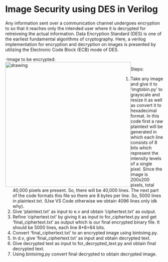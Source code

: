 # Image Security using DES in Verilog
Any information sent over a communication channel undergoes encryption to so that it reaches only the intended user where it is decrypted for retreiveing the actual information. Data Encryption Standard (DES) is one of the earliest fundamental algorithms of cryptography. Here, a verilog implementation for encryption and decryption on images is presented by utilizing the Electronic Code Block (ECB) mode of DES.

-Image to be encrypted:
<img src="Images/resized" style="float: left;" alt="drawing" width="400"/>

Steps:
1.	Take any image and give it to ‘imgtobin.py’ to grayscale and resize it as well as convert it to hexadecimal format. In this code first a raw plaintext will be generated in which each line consists of 8 bits which represent the intensity levels of a single pixel. Since the image is 200x200 pixels, total 40,000 pixels are present. So, there will be 40,000 lines. The next part of the code formats this file so there are 8 bytes per line. So, 5000 lines in plaintext.txt. (Use VS Code otherwise we obtain 4096 lines only idk why).
2.	Give ‘plaintext.txt’ as input to e.v and obtain ‘ciphertext.txt’ as output.
3.	Refine ‘ciphertext.txt’ by giving it as input to for_ciphertext.py and get ‘final_ciphertext.txt’ as output which is our final encrypted binary file. It should be 5000 lines, each line 8*8=64 bits. 
4.	Convert ‘final_ciphertext.txt’ to an encrypted image using bintoimg.py.
5.	In d.v, give ‘final_ciphertext.txt’ as input and obtain decrypted text.
6.	Give decrypted text as input to for_decrypted_text.py and obtain final decrypted text.
7.	Using bintoimg.py convert final decrypted to obtain decrypted image.

